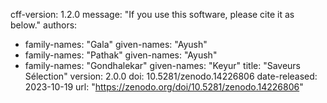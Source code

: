 cff-version: 1.2.0
message: "If you use this software, please cite it as below."
authors:
  - family-names: "Gala"
    given-names: "Ayush"
  - family-names: "Pathak"
    given-names: "Ayush"
  - family-names: "Gondhalekar"
    given-names: "Keyur"
title: "Saveurs Sélection"
version: 2.0.0
doi: 10.5281/zenodo.14226806
date-released: 2023-10-19
url: "https://zenodo.org/doi/10.5281/zenodo.14226806"
